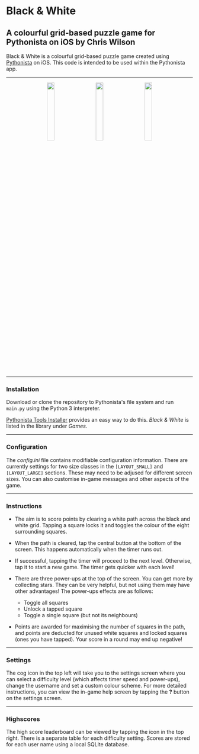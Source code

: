 # Black & White
## A colourful grid-based puzzle game for Pythonista on iOS by Chris Wilson

Black & White is a colourful grid-based puzzle game created using [Pythonista](http://omz-software.com/pythonista/) on iOS. This code is intended to be used within the Pythonista app.

***

<p align="center">
    <img src="https://www.chrisandkathy.co.uk/blackwhite/images/1.png" width="20%">
    &nbsp;&nbsp;&nbsp;&nbsp;&nbsp;&nbsp;
    <img src="https://www.chrisandkathy.co.uk/blackwhite/images/2.png" width="20%">
    &nbsp;&nbsp;&nbsp;&nbsp;&nbsp;&nbsp;
    <img src="https://www.chrisandkathy.co.uk/blackwhite/images/3.png" width="20%">
</p>

***

### Installation

Download or clone the repository to Pythonista's file system and run ```main.py``` using the Python 3 interpreter.

[Pythonista Tools Installer](https://github.com/ywangd/pythonista-tools-installer) provides an easy way to do this. *Black & White* is listed in the library under *Games*.

***

### Configuration

The *config.ini* file contains modifiable configuration information. There are currently settings for two size classes in the `[LAYOUT_SMALL]` and `[LAYOUT_LARGE]` sections. These may need to be adjused for different screen sizes. You can also customise in-game messages and other aspects of the game.

***

### Instructions

- The aim is to score points by clearing a white path across the black and white grid. Tapping a square locks it and toggles the colour of the eight surrounding squares. 

- When the path is cleared, tap the central button at the bottom of the screen. This happens automatically when the timer runs out.

- If successful, tapping the timer will proceed to the next level. Otherwise, tap it to start a new game. The timer gets quicker with each level!

- There are three power-ups at the top of the screen. You can get more by collecting stars. They can be very helpful, but not using them may have other advantages! The power-ups effects are as follows: 
    - Toggle all squares
    - Unlock a tapped square
    - Toggle a single square (but not its neighbours)

- Points are awarded for maximising the number of squares in the path, and points are deducted for unused white squares and locked squares (ones you have tapped). Your score in a round may end up negative!

***

### Settings

The cog icon in the top left will take you to the settings screen where you can select a difficulty level (which affects timer speed and power-ups), change the username and set a custom colour scheme. For more detailed instructions, you can view the in-game help screen by tapping the **?** button on the settings screen.

***

### Highscores

The high score leaderboard can be viewed by tapping the icon in the top right. There is a separate table for each difficulty setting. Scores are stored for each user name using a local SQLite database.
